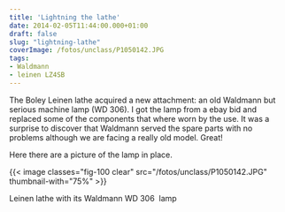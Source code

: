 ```yaml
---
title: 'Lightning the lathe'
date: 2014-02-05T11:44:00.000+01:00
draft: false
slug: "lightning-lathe"
coverImage: /fotos/unclass/P1050142.JPG
tags: 
- Waldmann
- leinen LZ4SB
---
```



The Boley Leinen lathe acquired a new attachment: an old Waldmann but serious machine lamp (WD 306). I got the lamp from a ebay bid and replaced some of the components that where worn by the use. It was a surprise to discover that Waldmann served the spare parts with no problems although we are facing a really old model. Great!  
  
Here there are a picture of the lamp in place.  
  


{{< image classes="fig-100 clear"  src="/fotos/unclass/P1050142.JPG" thumbnail-with="75%" >}}

Leinen lathe with its Waldmann WD 306  lamp
